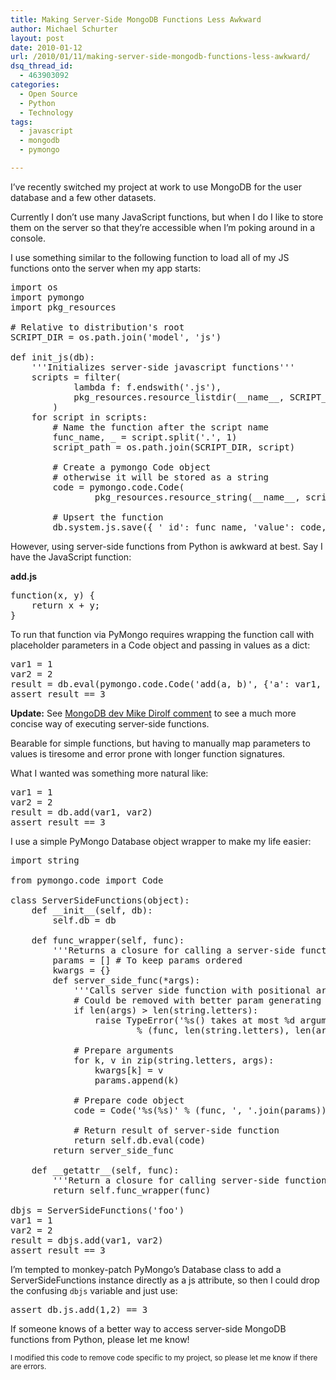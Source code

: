 ```yaml
---
title: Making Server-Side MongoDB Functions Less Awkward
author: Michael Schurter
layout: post
date: 2010-01-12
url: /2010/01/11/making-server-side-mongodb-functions-less-awkward/
dsq_thread_id:
  - 463903092
categories:
  - Open Source
  - Python
  - Technology
tags:
  - javascript
  - mongodb
  - pymongo

---
```

I&#8217;ve recently switched my project at work to use MongoDB for the user database and a few other datasets.

Currently I don&#8217;t use many JavaScript functions, but when I do I like to store them on the server so that they&#8217;re accessible when I&#8217;m poking around in a console.

I use something similar to the following function to load all of my JS functions onto the server when my app starts:

<pre lang="python">import os
import pymongo
import pkg_resources

# Relative to distribution's root
SCRIPT_DIR = os.path.join('model', 'js')

def init_js(db):
    '''Initializes server-side javascript functions'''
    scripts = filter(
            lambda f: f.endswith('.js'),
            pkg_resources.resource_listdir(__name__, SCRIPT_DIR)
        )
    for script in scripts:
        # Name the function after the script name
        func_name, _ = script.split('.', 1)
        script_path = os.path.join(SCRIPT_DIR, script)

        # Create a pymongo Code object
        # otherwise it will be stored as a string
        code = pymongo.code.Code(
                pkg_resources.resource_string(__name__, script_path))

        # Upsert the function
        db.system.js.save({ '_id': func_name, 'value': code, })
</pre>

However, using server-side functions from Python is awkward at best. Say I have the JavaScript function:

**add.js**

<pre lang="javascript">function(x, y) {
    return x + y;
}
</pre>

To run that function via PyMongo requires wrapping the function call with placeholder parameters in a Code object and passing in values as a dict:

<pre lang="python">var1 = 1
var2 = 2
result = db.eval(pymongo.code.Code('add(a, b)', {'a': var1, 'b': var2,}))
assert result == 3
</pre>

**Update:** See [MongoDB dev Mike Dirolf comment][1] to see a much more concise way of executing server-side functions.

Bearable for simple functions, but having to manually map parameters to values is tiresome and error prone with longer function signatures.

What I wanted was something more natural like:

<pre lang="python">var1 = 1
var2 = 2
result = db.add(var1, var2)
assert result == 3
</pre>

I use a simple PyMongo Database object wrapper to make my life easier:

<pre lang="python">import string

from pymongo.code import Code

class ServerSideFunctions(object):
    def __init__(self, db):
        self.db = db

    def func_wrapper(self, func):
        '''Returns a closure for calling a server-side function.'''
        params = [] # To keep params ordered
        kwargs = {}
        def server_side_func(*args):
            '''Calls server side function with positional arguments.'''
            # Could be removed with better param generating logic
            if len(args) > len(string.letters):
                raise TypeError('%s() takes at most %d arguments (%d given)'
                        % (func, len(string.letters), len(args)))
            
            # Prepare arguments
            for k, v in zip(string.letters, args):
                kwargs[k] = v
                params.append(k) 

            # Prepare code object
            code = Code('%s(%s)' % (func, ', '.join(params)), kwargs)
                
            # Return result of server-side function
            return self.db.eval(code)
        return server_side_func

    def __getattr__(self, func):
        '''Return a closure for calling server-side function named `func`'''
        return self.func_wrapper(func)

dbjs = ServerSideFunctions('foo')
var1 = 1
var2 = 2
result = dbjs.add(var1, var2)
assert result == 3
</pre>

I&#8217;m tempted to monkey-patch PyMongo&#8217;s Database class to add a ServerSideFunctions instance directly as a js attribute, so then I could drop the confusing `dbjs` variable and just use:

<pre lang="python">assert db.js.add(1,2) == 3
</pre>

If someone knows of a better way to access server-side MongoDB functions from Python, please let me know!

<small>I modified this code to remove code specific to my project, so please let me know if there are errors.</small>

 [1]: http://michael.susens-schurter.com/blog/2010/01/11/making-server-side-mongodb-functions-less-awkward/comment-page-1/#comment-68027